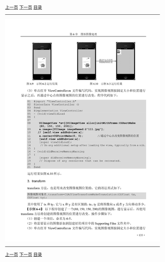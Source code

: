[上一页](146.md) [下一页](148.md) [目录](../README.md)

***

![147](../images/147.png)

***

[上一页](146.md) [下一页](148.md) [目录](../README.md)